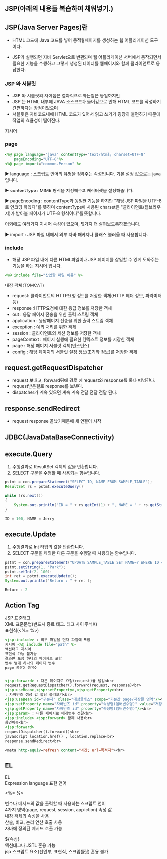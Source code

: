 ## JSP(아래의 내용들 복습하여 채워넣기.)

## JSP(Java Server Pages)란

-   HTML 코드에 Java 코드를 넣어 동적웹페이지를 생성하는 웹 어플리케이션 도구이다.

-   JSP가 실행되면 자바 Servlet으로 변환되며 웹 어플리케이션 서버에서 동작되면서 필요한 기능을 수행하고 그렇게 생성된 데이터를 웹페이지와 함께 클라이언트로 응답한다.

### JSP 와 서블릿

-   JSP 와 서블릿의 차이점은 결과적으로 하는일은 동일하지만
-   JSP 는 HTML 내부에 JAVA 소스코드가 들어감으로 인해 HTML 코드를 작성하기 간편하다는 장점이있으며
-   서블릿은 자바코드내에 HTML 코드가 있어서 읽고 쓰기가 굉장히 불편하기 때문에 작업의 효율성이 떨어진다.

지시어

### page

```jsp
<%@ page language="java" contentType="text/html; charset=UTF-8"
    pageEncoding="UTF-8"%>
<%@ page import="common.Person" %>
```

▶ language : 스크립트 언어의 유형을 정해주는 속성입니다. 기본 설정 값으로는 java입니다.

▶ contentType : MIME 형식을 지정해주고 캐릭터셋을 설정해줍니다.

▶ pageEncoding : contentType과 동일한 기능을 하지만 "해당 JSP 파일을 UTF-8로 인코딩 하겠다"를 뜻하며 contentType에 사용된 charset은 "클라이언트(웹브라우저)가 받아볼 페이지가 UTF-8 형식이다"를 뜻합니다.

이외에도 여러가지 지시어 속성이 있으며, 몇가지 더 살펴보도록하겠습니다.

▶ import : JSP 파일 내에서 외부 자바 패키지나 클래스 불러올 때 사용합니다.

### include

-   해당 JSP 파일 내에 다른 HTML파일이나 JSP 페이지를 삽입할 수 있게 도와주는 기능을 하는 지시어 입니다.

```jsp
<%@ include file="삽입할 파일 이름" %>

```

내장 객체(TOMCAT)

-   request: 클라이언트의 HTTP요청 정보를 저장한 객체(HTTP 헤더 정보, 파라미터 등)
-   response :HTTP요청에 대한 응답 정보를 저장한 객체
-   out : 응답 페이지 전송을 위한 출력 스트림 객체
-   application : 응답페이지 전송을 위한 출력 스트림 객체
-   exception : 예외 처리를 위한 객체
-   session : 클라이언트의 세션 정보를 저장한 객체
-   pageContext : 페이지 실행에 필요한 컨텍스트 정보를 저장한 객체
-   page : 해당 페이지 서블릿 객체(인스턴스)
-   config : 해당 페이지의 서블릿 설정 정보(초기화 정보)를 저장한 객체

## request.getRequestDispatcher

-   request 보내고, forward뒤에 경로 에 request와 response를 둘다 떠넘긴다.
-   request받은걸로 response를 보낸다.
-   dispatcher가 계속 있으면 계속 계속 전달 전달 전달 된다.

## response.sendRedirect

-   request response 끝났기때문에 새 연결이 시작

## JDBC(JavaDataBaseConnectivity)

## execute.Query

1. 수행결과로 ResultSet 객체의 값을 반환합니다.
2. SELECT 구문을 수행할 때 사용되는 함수입니다.

```java
pstmt = con.prepareStatement("SELECT ID, NAME FROM SAMPLE_TABLE");
ResultSet rs = pstmt.executeQuery();

while (rs.next())
{
    System.out.println("ID = " + rs.getInt(1) + ", NAME = " + rs.getString(2));
}

ID = 100, NAME = Jerry
```

## execute.Update

1. 수행결과로 Int 타입의 값을 반환합니다.
2. SELECT 구문을 제외한 다른 구문을 수행할 때 사용되는 함수입니다.

```java
pstmt = con.prepareStatement("UPDATE SAMPLE_TABLE SET NAME=? WHERE ID = ?");
pstmt.setString(1, "Park");
pstmt.setInt(2, 100);
int ret = pstmt.executeUpdate();
System.out.println("Return : " + ret );

Return : 2
```

## Action Tag

JSP 표준태그<br>
XML 표준문법(반드시 종료 태그. 태그 사이 주석X)<br>
표현식(<%= %>)

```jsp
<jsp:include> : 외부 파일을 현재 파일에 포함
지시어 <%@ include file="path" %>
액션태그 지시어
표현식 가능 불가능
결과만 포함 하나의 페이지로 포함
변수 별개 하나의 페이지 변수
page 공유X 공유O


<jsp:forward> : 다른 페이지로 요청(request)를 넘김<br>
request.getRequestDispatcher().forward(request, response)<br>
<jsp:useBean>,<jsp:setProperty>,<jsp:getProperty><br>
: 자바빈즈 생성 값 할당 불러오기<br>
<jsp:useBean id="구분자" class="대상클래스" scope="기본값 page/저장될 영역"/><br>
<jsp:setProperty name="자바빈즈 id" property="속성명(멤버변수명)" value="저장값"/><br>
<jsp:getProperty name="자바빈즈 id" property="속성명(멤버변수명)"/><br>
<jsp:param> : 다른 페이지로 매개변수 전달<br>
<jsp:include> <jsp:forward> 함께 사용<br>
화면이동<br>
<jsp:forward>
requestDispatcher().forward()<br>
javascript location.href() , location.replace<br>
response.sendRedirect<br>

<meta http-equiv=refresh content="시간; url=목적지"><br>
```

## EL

EL<br>
Expression language 표현 언어

<%= %>

변수나 메서드의 값을 출력할 때 사용하는 스크립트 언어<br>
4가지 영역(page, request, session, appliction) 속성 값<br>
내장 객체의 속성을 사용<br>
산술, 비교, 논리 연산 호출 사용<br>
자바에 정의된 메서드 호출 가능<br>

${속성}<br>
액션태그나 JSTL 혼용 가능<br>
jsp 스크립트 요소(선언부, 표현식, 스크립틀릿) 혼용 불가
